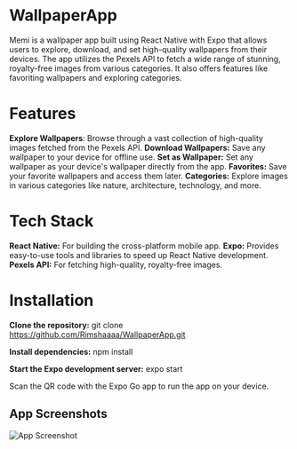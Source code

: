 # WallpaperApp
Memi is a wallpaper app built using React Native with Expo that allows users to explore, download, and set high-quality wallpapers from their devices. The app utilizes the Pexels API to fetch a wide range of stunning, royalty-free images from various categories. It also offers features like favoriting wallpapers and exploring categories.

# Features
**Explore Wallpapers**: Browse through a vast collection of high-quality images fetched from the Pexels API.
**Download Wallpapers:** Save any wallpaper to your device for offline use.
**Set as Wallpaper:** Set any wallpaper as your device's wallpaper directly from the app.
**Favorites:** Save your favorite wallpapers and access them later.
**Categories:** Explore images in various categories like nature, architecture, technology, and more.

# Tech Stack
**React Native:** For building the cross-platform mobile app.
**Expo:** Provides easy-to-use tools and libraries to speed up React Native development.
**Pexels API:** For fetching high-quality, royalty-free images.

# Installation
**Clone the repository:**
git clone https://github.com/Rimshaaaa/WallpaperApp.git

**Install dependencies:**
npm install

**Start the Expo development server:**
expo start

Scan the QR code with the Expo Go app to run the app on your device.

## App Screenshots

![App Screenshot](./assets/screenshot.png)
